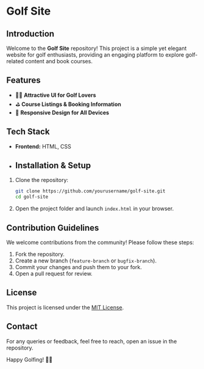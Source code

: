 # Golf Site

## Introduction
Welcome to the **Golf Site** repository! This project is a simple yet elegant website for golf enthusiasts, providing an engaging platform to explore golf-related content and book courses.

## Features
- 🏌️‍♂️ **Attractive UI for Golf Lovers**
- ⛳ **Course Listings & Booking Information**
- 📱 **Responsive Design for All Devices**

## Tech Stack
- **Frontend:** HTML, CSS
- ## Installation & Setup
1. Clone the repository:
   ```sh
   git clone https://github.com/yourusername/golf-site.git
   cd golf-site
   ```
2. Open the project folder and launch `index.html` in your browser.

## Contribution Guidelines
We welcome contributions from the community! Please follow these steps:
1. Fork the repository.
2. Create a new branch (`feature-branch` or `bugfix-branch`).
3. Commit your changes and push them to your fork.
4. Open a pull request for review.

## License
This project is licensed under the [MIT License](LICENSE).

## Contact
For any queries or feedback, feel free to reach, open an issue in the repository.

Happy Golfing! 🏌️‍♀️



